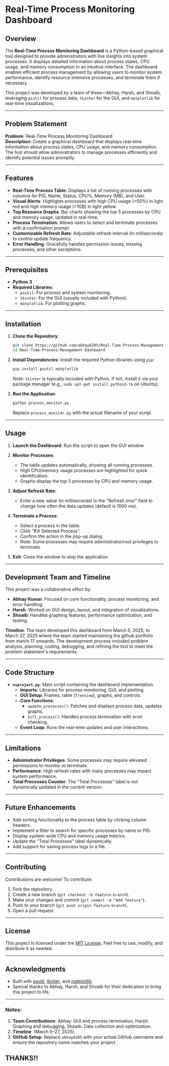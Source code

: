 # Real-Time Process Monitoring Dashboard

## Overview

The **Real-Time Process Monitoring Dashboard** is a Python-based graphical tool designed to provide administrators with live insights into system processes. It displays detailed information about process states, CPU usage, and memory consumption in an intuitive interface. The dashboard enables efficient process management by allowing users to monitor system performance, identify resource-intensive processes, and terminate them if necessary.

This project was developed by a team of three—Abhay, Harsh, and Shoaib, leveraging `psutil` for process data, `tkinter` for the GUI, and `matplotlib` for real-time visualizations.

---

## Problem Statement

**Problem:** Real-Time Process Monitoring Dashboard  
**Description:** Create a graphical dashboard that displays real-time information about process states, CPU usage, and memory consumption. The tool should allow administrators to manage processes efficiently and identify potential issues promptly.

---

## Features

- **Real-Time Process Table**: Displays a list of running processes with columns for PID, Name, Status, CPU%, Memory (MB), and User.
- **Visual Alerts**: Highlights processes with high CPU usage (>50%) in light red and high memory usage (>1GB) in light yellow.
- **Top Resource Graphs**: Bar charts showing the top 5 processes by CPU and memory usage, updated in real-time.
- **Process Termination**: Allows users to select and terminate processes with a confirmation prompt.
- **Customizable Refresh Rate**: Adjustable refresh interval (in milliseconds) to control update frequency.
- **Error Handling**: Gracefully handles permission issues, missing processes, and other exceptions.

---

## Prerequisites

- **Python 3**
- **Required Libraries**:
  - `psutil`: For process and system monitoring.
  - `tkinter`: For the GUI (usually included with Python).
  - `matplotlib`: For plotting graphs.

---

## Installation

1. **Clone the Repository**:
   ```bash
   git clone https://github.com/abhay6205/Real-Time-Process-Management-Dashboard.git
   cd Real-Time-Process-Management-Dashboard
   ```

2. **Install Dependencies**:
   Install the required Python libraries using `pip`:
   ```bash
   pip install psutil matplotlib
   ```
   *Note*: `tkinter` is typically included with Python. If not, install it via your package manager (e.g., `sudo apt-get install python3-tk` on Ubuntu).

3. **Run the Application**:
   ```bash
   python process_monitor.py
   ```
   Replace `process_monitor.py` with the actual filename of your script.

---

## Usage

1. **Launch the Dashboard**:
   Run the script to open the GUI window.

2. **Monitor Processes**:
   - The table updates automatically, showing all running processes.
   - High CPU/memory usage processes are highlighted for quick identification.
   - Graphs display the top 5 processes by CPU and memory usage.

3. **Adjust Refresh Rate**:
   - Enter a new value (in milliseconds) in the "Refresh (ms)" field to change how often the data updates (default is 1000 ms).

4. **Terminate a Process**:
   - Select a process in the table.
   - Click "Kill Selected Process".
   - Confirm the action in the pop-up dialog.
   - Note: Some processes may require administrator/root privileges to terminate.

5. **Exit**:
   Close the window to stop the application.

---

## Development Team and Timeline

This project was a collaborative effort by:
- **Abhay Kumar**: Focused on core functionality, process monitoring, and error handling.
- **Harsh**: Worked on GUI design, layout, and integration of visualizations.
- **Shoaib**: Handled graphing features, performance optimization, and testing.

**Timeline**: The team developed this dashboard from March 5, 2025, to March 27, 2025 where the team started maintaining the github portfolio from march 17 onwards. The development process included problem analysis, planning, coding, debugging, and refining the tool to meet the problem statement's requirements.

---

## Code Structure

- **`osproject.py`**: Main script containing the dashboard implementation.
  - **Imports**: Libraries for process monitoring, GUI, and plotting.
  - **GUI Setup**: Frames, table (`Treeview`), graphs, and controls.
  - **Core Functions**:
    - `update_processes()`: Fetches and displays process data, updates graphs.
    - `kill_process()`: Handles process termination with error checking.
  - **Event Loop**: Runs the real-time updates and user interactions.

---

## Limitations

- **Administrator Privileges**: Some processes may require elevated permissions to monitor or terminate.
- **Performance**: High refresh rates with many processes may impact system performance.
- **Total Processes Counter**: The "Total Processes" label is not dynamically updated in the current version.

---

## Future Enhancements

- Add sorting functionality to the process table by clicking column headers.
- Implement a filter to search for specific processes by name or PID.
- Display system-wide CPU and memory usage metrics.
- Update the "Total Processes" label dynamically.
- Add support for saving process logs to a file.

---

## Contributing

Contributions are welcome! To contribute:
1. Fork the repository.
2. Create a new branch (`git checkout -b feature-branch`).
3. Make your changes and commit (`git commit -m "Add feature"`).
4. Push to your branch (`git push origin feature-branch`).
5. Open a pull request.

---

## License

This project is licensed under the [MIT License](LICENSE). Feel free to use, modify, and distribute it as needed.

---

## Acknowledgments

- Built with [psutil](https://github.com/giampaolo/psutil), [tkinter](https://docs.python.org/3/library/tkinter.html), and [matplotlib](https://matplotlib.org/).
- Special thanks to Abhay, Harsh, and Shoaib for their dedication to bring this project to life.

---

### Notes:
1. **Team Contributions**: Abhay: GUI and process termination, Harsh: Graphing and debugging, Shoaib: Data collection and optimization.
2. **Timeline**: (March 5–27, 2025).
3. **GitHub Setup**: Replace `abhay6205` with your actual GitHub username and ensure the repository name matches your project.

## THANKS!!

